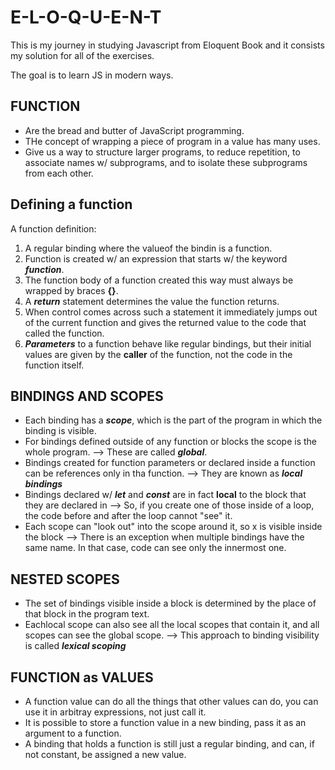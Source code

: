 # E-L-O-Q-U-E-N-T 

This is my journey in studying Javascript from Eloquent Book and it consists my solution for all of the exercises.

The goal is to learn JS in modern ways.

## FUNCTION
- Are the bread and butter of JavaScript programming.
- THe concept of wrapping a piece of program in a value has many uses.
- Give us a way to structure larger programs, to reduce repetition, to associate names w/ subprograms, and to isolate these subprograms from each other.

## Defining a function

A function definition: 
1. A regular binding where the valueof the bindin is a function.
2.  Function is created w/ an expression that starts w/ the keyword **_function_**.
3. The function body of a function created this way must always be wrapped by braces **{}**.
4. A **_return_** statement determines the value the function returns.
5. When control comes across such a statement it immediately jumps out of the current function and gives the returned value to the code that called the function.
6. **_Parameters_** to a function behave like regular bindings, but their initial values are given by the **__caller__** of the function, not the code in the function itself.

## BINDINGS AND SCOPES
- Each binding has a **_scope_**, which is the part of the program in which the binding is visible.
- For bindings defined outside of any function or blocks the scope is the whole program.
 --> These are called **_global_**.
- Bindings created for function parameters or declared inside a function can be references only in tha function.
 --> They are known as **_local bindings_**
- Bindings declared w/ **_let_** and **_const_** are in fact **local** to the block that they are declared in 
 --> So, if you create one of those inside of a loop, the code before and after the loop cannot "see" it.
- Each scope can "look out" into the scope around it, so x is visible inside the block
 --> There is an exception when multiple bindings have the same name. In that case, code can see only the innermost one.

## NESTED SCOPES
- The set of bindings visible inside a block is determined by the place of that block in the program text.
- Eachlocal scope can also see all the local scopes that contain it, and all scopes can see the global scope.
 --> This approach to binding visibility is called **_lexical scoping_**
 
## FUNCTION as VALUES
- A function value can do all the things that other values can do, you can use it in arbitray expressions, not just call it.
- It is possible to store a function value in a new binding, pass it as an argument to a function.
- A binding that holds a function is still just a regular binding, and can, if not constant, be assigned a new value.
